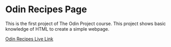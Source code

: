 # Odin Recipes Page
This is the first project of The Odin Project course. This project shows basic knowledge of HTML 
to create a simple webpage.

[Odin Recipes Live Link](https://marefpceo.github.io/odin-recipes/)